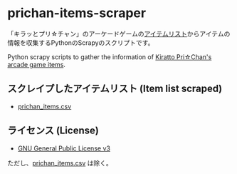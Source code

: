 # prichan-items-scraper
「キラッとプリ☆チャン」のアーケードゲームの[アイテムリスト](https://prichan.jp/items/index.html)からアイテムの情報を収集するPythonのScrapyのスクリプトです。

Python scrapy scripts to gather the information of [Kiratto Pri☆Chan's arcade game items](https://prichan.jp/items/).

## スクレイプしたアイテムリスト (Item list scraped)
- [prichan_items.csv](https://github.com/Khromium/prichan-items-scraper/blob/master/prichan_items/prichan_items.csv)

## ライセンス (License)
- [GNU General Public License v3](LICENSE)

ただし、[prichan_items.csv](https://github.com/Khromium/prichan-items-scraper/blob/master/prichan_items/prichan_items.csv) は除く。
